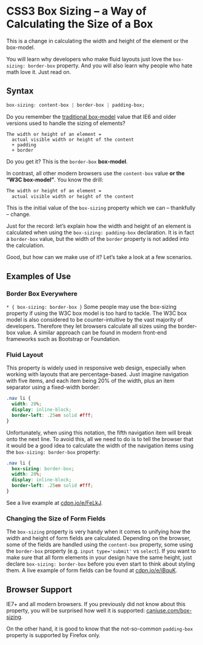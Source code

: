 CSS3 Box Sizing – a Way of Calculating the Size of a Box
========================================================

This is a change in calculating the width and height of the element or the
box-model.

You will learn why developers who make fluid layouts just love the `box-sizing:
border-box` property. And you will also learn why people who hate math love it.
Just read on.

Syntax
------

```css
box-sizing: content-box | border-box | padding-box;
```


Do you remember the [traditional
box-model](http://en.wikipedia.org/wiki/Internet_Explorer_box_model_bug) value
that IE6 and older versions used to handle the sizing of elements?

```
The width or height of an element =
  actual visible width or height of the content
  + padding
  + border
```


Do you get it? This is the `border-box` **box-model**.

In contrast, all other modern browsers use the `content-box` value **or the “W3C
box-model”**. You know the drill:

```css
The width or height of an element =
  actual visible width or height of the content
```

This is the initial value of the `box-sizing` property which we can – thankfully
– change.

Just for the record: let’s explain how the width and height of an element is
calculated when using the `box-sizing: padding-box` declaration. It is in fact a
`border-box` value, but the width of the `border` property is not added into the
calculation.

Good, but how can we make use of it? Let’s take a look at a few scenarios.

Examples of Use
---------------

### Border Box Everywhere

`* { box-sizing: border-box }` Some people may use the box-sizing property
if using the W3C box model is too hard to tackle. The W3C box model is also
considered to be counter-intuitive by
the vast majority of developers. Therefore they let browsers calculate all sizes
using the border-box value. A similar approach can be found in modern front-end
frameworks such as Bootstrap or Foundation.

### Fluid Layout

This property is widely used in responsive web design, especially when working
with layouts that are percentage-based. Just imagine navigation with five items,
and each item being 20% of the width, plus an item separator using a fixed-width
border:

```css
.nav li {
  width: 20%;
  display: inline-block;
  border-left: .25em solid #fff;
}
```


Unfortunately, when using this notation, the fifth navigation item will break
onto the next line. To avoid this, all we need to do is to tell the browser that
it would be a good idea to calculate the width of the navigation items using the
`box-sizing: border-box` property:

```css
.nav li {
  box-sizing: border-box;
  width: 20%;
  display: inline-block;
  border-left: .25em solid #fff;
}
```


See a live example at [cdpn.io/e/FeLkJ](http://cdpn.io/e/FeLkJ).

### Changing the Size of Form Fields

The `box-sizing` property is very handy when it comes to unifying how the width
and height of form fields are calculated. Depending on the browser, some of the
fields are handled using the `content-box` property, some using the `border-box`
property (e.g. `input type='submit'` vs `select`). If you want to make sure that
all form elements in your design have the same height, just declare `box-sizing:
border-box` before you even start to think about styling them. A live example of
form fields can be found at [cdpn.io/e/iBquK](http://cdpn.io/e/iBquK).

Browser Support
---------------

IE7+ and all modern browsers. If you previously did not know about
this property, you will be surprised how well it is supported:
[caniuse.com/box-sizing](http://caniuse.com/box-sizing).

On the other hand, it is good to know that the not-so-common `padding-box`
property is supported by Firefox only.
